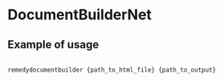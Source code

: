 # DocumentBuilderNet

## Example of usage

```bash

remedydocumentbuilder {path_to_html_file} {path_to_output}

```
